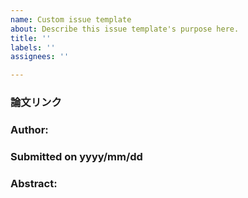 ```yaml
---
name: Custom issue template
about: Describe this issue template's purpose here.
title: ''
labels: ''
assignees: ''

---
```


### 論文リンク
### Author: 
### Submitted on yyyy/mm/dd

### Abstract: 
